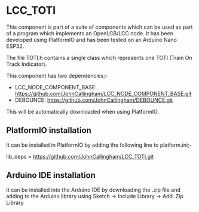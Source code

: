 # LCC_TOTI

This component is part of a suite of components which can be used as part of a program which implements an OpenLCB/LCC node. It has been developed using PlatformIO and has been tested on an Arduino Nano ESP32.

The file TOTI.h contains a single class which represents one TOTI (Train On Track Indicator).

This component has two dependencies;-
- LCC_NODE_COMPONENT_BASE: https://github.com/JohnCallingham/LCC_NODE_COMPONENT_BASE.git
- DEBOUNCE: https://github.com/JohnCallingham/DEBOUNCE.git

This will be automatically downloaded when using PlatformIO.


## PlatformIO installation

It can be installed in PlatformIO by adding the following line to platform.ini;-

lib_deps = https://github.com/JohnCallingham/LCC_TOTI.git

## Arduino IDE installation

It can be installed into the Arduino IDE by downloading the .zip file and adding to the Arduino library using Sketch -> Include Library -> Add .Zip Library
